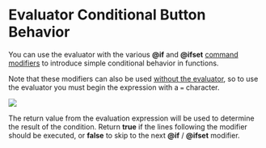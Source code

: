 # Evaluator Conditional Button Behavior

You can use the evaluator with the various **@if** and **@ifset** [command modifiers](/Manual/reference/command_reference/command_modifier_reference.md) to introduce simple conditional behavior in functions.

Note that these modifiers can also be used [without the evaluator](/Manual/reference/command_reference/command_modifier_reference.md#@icon), so to use the evaluator you must begin the expression with a `=` character.

![](page>standard_variables&nodate&nouser&nofooter)

The return value from the evaluation expression will be used to determine the result of the condition. Return **true** if the lines following the modifier should be executed, or **false** to skip to the next **@if** / **@ifset** modifier.
